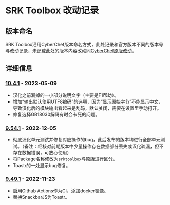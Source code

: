 # SRK Toolbox 改动记录

## 版本命名

SRK Toolbox沿用CyberChef版本命名方式，此处记录和官方版本不同的版本号与改动记录，未记载此处的版本内容改动同[CyberChef原版改动](https://github.com/gchq/CyberChef/blob/master/CHANGELOG.md)。

## 详细信息

### [10.4.1] - 2023-05-09
- 汉化之前漏掉的一小部分说明文字（主要是F1帮助）。
- 增加“输出默认使用UTF8编码”的选项，因为“显示原始字节”不能显示中文，导致汉化后的模块输出看起来是乱码，默认关闭，需要在设置里手动打开。
- 修复选择GB18030解码有时会卡死的问题。

### [9.54.1] - 2022-12-05
- 彻底汉化单元测试并修复对应操作的bug，此后发布的版本均进行全部单元测试。（备注：经核对前期版本中少量操作存在数据部分丢失或汉化疏漏，但不存在数据错误，可放心使用）
- 将Package名称修改为`srktoolbox`与原版进行区分。
- Toastr的一处显示bug修复。

### [9.49.1] - 2022-11-23
- 启用Github Actions作为CI，添加docker镜像。
- 替换SnackbarJS为Toastr。

[10.4.1]: https://github.com/Raka-loah/SRK-Toolbox/releases/tag/v10.4.1
[9.54.1]: https://github.com/Raka-loah/SRK-Toolbox/releases/tag/v9.54.1
[9.49.1]: https://github.com/Raka-loah/SRK-Toolbox/releases/tag/v9.49.1